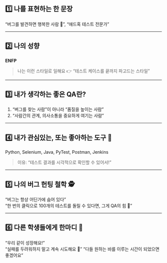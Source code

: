 ## 1️⃣ 나를 표현하는 한 문장

 “버그를 발견하면 행복한 사람 🐞”, “애드혹 테스트 전문가”

---

## 2️⃣ 나의 성향
**ENFP**
> 나는 이런 스타일로 일해요 👉 “테스트 케이스를 끝까지 파고드는 스타일”

---

## 3️⃣ 내가 생각하는 좋은 QA란?
1. “버그를 찾는 사람”이 아니라 “품질을 높이는 사람”  
2. “사람간의 관계, 의사소통을 중요하게 여기는 사람”

---

## 4️⃣ 내가 관심있는, 또는 좋아하는 도구 🧰
Python, Selenium, Java, PyTest, Postman, Jenkins  
> 이유: “테스트 결과를 시각적으로 확인할 수 있어서!”

---

## 5️⃣ 나의 버그 헌팅 철학 🕵️
 “버그는 항상 어딘가에 숨어 있다”  
 “한 번의 클릭으로 100개의 테스트를 돌릴 수 있다면, 그게 QA의 힘 💪”

---

## 6️⃣ 다른 학생들에게 한마디 💬
“우리 같이 성장해요!”  
“실패를 두려워하지 말고 계속 시도해요 🙌”
“다들 원하는 바를 이루는 시간이 되었으면 좋겠어요” 
